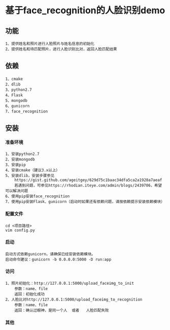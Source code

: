 基于face_recognition的人脸识别demo
==========
## 功能
    1、提供姓名和照片进行人脸照片与姓名信息的初始化
    2、提供姓名和待匹配照片，进行人脸识别比对，返回人脸匹配结果
        
## 依赖
    1、cmake
    2、dlib
    3、python2.7
    4、Flask
    5、mongodb
    6、gunicorn
    7、face_recognition

## 安装
#### 准备环境
    1、安装python2.7
    2、安装mongodb
    3、安装pip
    4、安装cmake（建议3.x以上）
    5、安装dlib，安装步骤参见
        https://gist.github.com/ageitgey/629d75c1baac34dfa5ca2a1928a7aeaf
        若遇到问题，可参见https://rhodian.iteye.com/admin/blogs/2439706，希望可以解决问题
    6、使用pip安装face_recognition
    7、使用pip安装Flask、gunicorn（启动时如果还有依赖问题，请按依赖提示安装依赖模块）
        
#### 配置文件
    cd <项目路径>
    vim config.py
        
#### 启动
    启动方式依赖gunicorn，请确保已经安装依赖模块。
    启动命令建议：gunicorn -b 0.0.0.0:5000 -D run:app
        
#### 访问
    1、照片初始化：http://127.0.0.1:5000/upload_faceimg_to_init
        参数：name、file
        返回：初始化成功
    2、人脸比对http://127.0.0.1:5000/upload_faceimg_to_recognition
        参数：name、file
        返回：确认过眼神，是同一个人  或者   人脸匹配失败
        
#### 其他